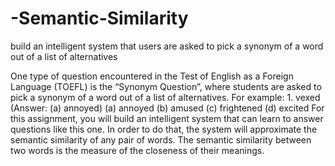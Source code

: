 # -Semantic-Similarity
 build an intelligent system that users are asked to pick a synonym of a word out of a list of alternatives
 
 One type of question encountered in the Test of English as a Foreign Language (TOEFL) is the “Synonym
 Question”, where students are asked to pick a synonym of a word out of a list of alternatives. For example:
     1. vexed                                                  (Answer: (a) annoyed)
    (a) annoyed
    (b) amused
    (c) frightened
    (d) excited
For this assignment, you will build an intelligent system that can learn to answer questions like this one. In order to do that, the system will approximate the semantic similarity of any pair of words. The semantic similarity between two words is the measure of the closeness of their meanings.
